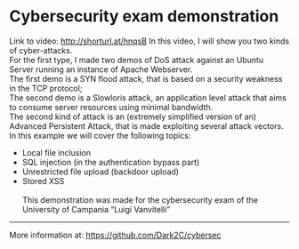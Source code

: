 # Cybersecurity exam demonstration
Link to video: http://shorturl.at/hnqsB
In this video, I will show you two kinds of cyber-attacks.\
For the first type, I made two demos of DoS attack against an Ubuntu Server running an instance of Apache Webserver.\
The first demo is a SYN flood attack, that is based on a security weakness in the TCP protocol;\
The second demo is a Slowloris attack, an application level attack that aims to consume server resources using minimal bandwidth.\
The second kind of attack is an (extremely simplified version of an) Advanced Persistent Attack, that is made exploiting several attack vectors.\
In this example we will cover the following topics:
- Local file inclusion
- SQL injection (in the authentication bypass part)
- Unrestricted file upload (backdoor upload)
- Stored XSS
\
\
This demonstration was made for the cybersecurity exam of the University of Campania “Luigi Vanvitelli”
----------------------------------------------------------------
More information at: https://github.com/Dark2C/cybersec
